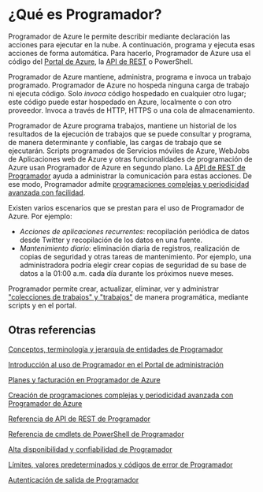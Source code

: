 <properties
 pageTitle="¿Qué es Programador?"
 description=""
 services="scheduler"
 documentationCenter=".NET"
 authors="krisragh"
 manager="dwrede"
 editor=""/>
<tags
 ms.service="scheduler"
 ms.workload="infrastructure-services"
 ms.tgt_pltfrm="na"
 ms.devlang="dotnet"
 ms.topic="get-started-article" 
 ms.date="08/04/2015"
 ms.author="krisragh"/>

# ¿Qué es Programador?

Programador de Azure le permite describir mediante declaración las acciones para ejecutar en la nube. A continuación, programa y ejecuta esas acciones de forma automática. Para hacerlo, Programador de Azure usa el código del [Portal de Azure](scheduler-get-started-portal.md), la [API de REST](https://msdn.microsoft.com/library/dn528946) o PowerShell.

Programador de Azure mantiene, administra, programa e invoca un trabajo programado. Programador de Azure no hospeda ninguna carga de trabajo ni ejecuta código. Solo _invoca_ código hospedado en cualquier otro lugar; este código puede estar hospedado en Azure, localmente o con otro proveedor. Invoca a través de HTTP, HTTPS o una cola de almacenamiento.

Programador de Azure programa trabajos, mantiene un historial de los resultados de la ejecución de trabajos que se puede consultar y programa, de manera determinante y confiable, las cargas de trabajo que se ejecutarán. Scripts programados de Servicios móviles de Azure, WebJobs de Aplicaciones web de Azure y otras funcionalidades de programación de Azure usan Programador de Azure en segundo plano. La [API de REST de Programador](https://msdn.microsoft.com/library/dn528946) ayuda a administrar la comunicación para estas acciones. De ese modo, Programador admite [programaciones complejas y periodicidad avanzada con facilidad](scheduler-advanced-complexity.md).

Existen varios escenarios que se prestan para el uso de Programador de Azure. Por ejemplo:

+ _Acciones de aplicaciones recurrentes_: recopilación periódica de datos desde Twitter y recopilación de los datos en una fuente.
+ _Mantenimiento diario_: eliminación diaria de registros, realización de copias de seguridad y otras tareas de mantenimiento. Por ejemplo, una administradora podría elegir crear copias de seguridad de su base de datos a la 01:00 a.m. cada día durante los próximos nueve meses.

Programador permite crear, actualizar, eliminar, ver y administrar ["colecciones de trabajos" y "trabajos"](scheduler-concepts-terms.md) de manera programática, mediante scripts y en el portal.

## Otras referencias

 [Conceptos, terminología y jerarquía de entidades de Programador](scheduler-concepts-terms.md)

 [Introducción al uso de Programador en el Portal de administración](scheduler-get-started-portal.md)

 [Planes y facturación en Programador de Azure](scheduler-plans-billing.md)

 [Creación de programaciones complejas y periodicidad avanzada con Programador de Azure](scheduler-advanced-complexity.md)

 [Referencia de API de REST de Programador](https://msdn.microsoft.com/library/dn528946)

 [Referencia de cmdlets de PowerShell de Programador](scheduler-powershell-reference.md)

 [Alta disponibilidad y confiabilidad de Programador](scheduler-high-availability-reliability.md)

 [Límites, valores predeterminados y códigos de error de Programador](scheduler-limits-defaults-errors.md)

 [Autenticación de salida de Programador](scheduler-outbound-authentication.md)
 

<!---HONumber=August15_HO6-->